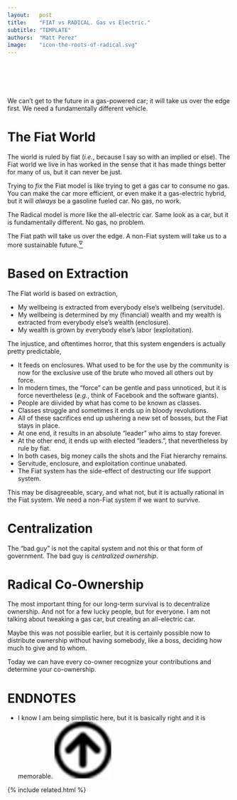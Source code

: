 ```yaml
---
layout:   post
title:    "FIAT vs RADICAL. Gas vs Electric."
subtitle: "TEMPLATE"
authors:  "Matt Perez"
image:    "icon-the-roots-of-radical.svg"
---
```


<div style="display:none;">
 <p>We can&rsquo;t get to the future in a gas-powered car; it will take us over the edge first. We need a fundamentally different vehicle.</p>
</div>

<h1>&nbsp;</h1>
 <p>We can&rsquo;t get to the future in a gas-powered car; it will take us over the edge first. We need a fundamentally different vehicle.</p>

<h1>The Fiat World</h1>
 <p>The world is ruled by fiat (<em>i.e.</em>, <span class="_quotespan">because I say so</span> with an implied <span class="_quotespan">or else</span>). The <span class="_paradigm">Fiat</span> world we live in has worked in the sense that it has made things better for many of us, but it can never be just.</p>
 <p>Trying to <em>fix</em> the <span class="_paradigm">Fiat</span> model is like trying to get a gas car to consume no gas. You can make the car more efficient, or even make it a gas-electric hybrid, but it will <em>always</em> be a gasoline fueled car. No gas, no work.</p>
 <p>The <span class="_paradigm">Radical</span> model is more like the all-electric car. Same look as a car, but it is fundamentally different. No gas, no problem.</p>
 <p>The <span class="_paradigm">Fiat</span> path will take us over the edge. A non-<span class="_paradigm">Fiat</span> system will take us to a more sustainable future.<a href="#en01"><sup id="bm01">&hairsp;&nabla;&hairsp;</sup></a></p>

<h1>Based on Extraction</h1>
 <p>The <span class="_paradigm">Fiat</span> world is based on extraction,</p>
 <ul>
  <li>My wellbeing is extracted from everybody else&rsquo;s wellbeing (servitude).</li>
  <li>My wellbeing is determined by my (financial) wealth and my wealth is extracted from everybody else&rsquo;s wealth (enclosure).</li>
  <li>My wealth is grown by everybody else&rsquo;s labor (exploitation).</li>
 </ul>
 <p>The injustice, and oftentimes horror, that this system engenders is actually pretty predictable,</p>
 <ul>
  <li>It feeds on enclosures. What used to be for the use by the community is now for the exclusive use of the brute who moved all others out by force.</li>
  <li>In modern times, the &ldquo;force&rdquo; can be gentle and pass unnoticed, but it is force nevertheless (<em>e.g.</em>, think of Facebook and the software giants).</li>
  <li>People are diivided by what has come to be known as classes.</li>
  <li>Classes struggle and sometimes it ends up in bloody revolutions.</li>
  <li>All of these sacrifices end up ushering a new set of bosses, but the <span class="_paradigm">Fiat</span> stays in place.</li>
  <li>At one end, it results in an absolute &ldquo;leader&rdquo; who aims to stay forever.</li>
  <li>At the other end, it ends up with elected &ldquo;leaders.&rdquo;, that nevertheless by rule by fiat.</li>
  <li>In both cases, big money calls the shots and the <span class="_paradigm">Fiat</span> hierarchy remains.</li>
  <li>Servitude, enclosure, and exploitation continue unabated.</li>
  <li>The <span class="_paradigm">Fiat</span> system has the side-effect of destructing our life support system.</li>
 </ul>
 <p>This may be disagreeable, scary, and what not, but it is actually rational in the <span class="_paradigm">Fiat</span> system. We need a non-<span class="_paradigm">Fiat</span>  system if we want to survive.</p>

<h1>Centralization</h1>
 <p>The &ldquo;bad guy&rdquo; is not the capital system and not this or that form of government. The bad guy is <em>centralized ownership</em>.</p>

<h1>Radical Co-Ownership</h1>
 <p>The most important thing for our long-term survival is to decentralize ownership. And not for a few lucky people, but for everyone. I am not talking about tweaking a gas car, but creating an all-electric car.</p>
 <p>Maybe this was not possible earlier, but it is certainly possible now to distribute ownership without having somebody, like a boss, deciding how much to give and to whom.</p>
 <p>Today we can have every co-owner recognize your contributions and determine your co-ownership.</p>

<h1 class="_section">ENDNOTES</h1>
 <ul>
  <li id="en01">
   <p class="_list-item">
    I know I am being simplistic here, but it is basically right and it is memorable.
    <a class="_uparrow" href="#bm01"><img src="/assets/img/arrow-up-icon.png"></a>
   </p>
  </li>
 </ul>

{% include related.html %}
